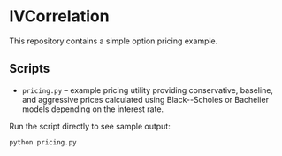 # IVCorrelation

This repository contains a simple option pricing example.

## Scripts

- `pricing.py` &ndash; example pricing utility providing conservative, baseline, 
  and aggressive prices calculated using Black--Scholes or Bachelier models 
  depending on the interest rate.

Run the script directly to see sample output:

```bash
python pricing.py
```
